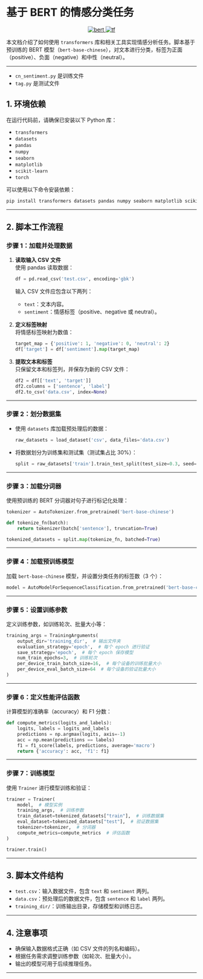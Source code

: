 # 基于 BERT 的情感分类任务

<p align="center">
  <a href="https://github.com/google-research/bert">
    <img src="https://img.shields.io/badge/bert-brightgreen.svg" alt="bert">
  </a>
    <a href="https://github.com/huggingface/transformers">
    <img src="https://img.shields.io/badge/transformers-blueviolet.svg" alt="tf">
  </a>
</p>

本文档介绍了如何使用 `transformers` 库和相关工具实现情感分析任务。脚本基于预训练的 BERT 模型（`bert-base-chinese`），对文本进行分类，标签为正面（positive）、负面（negative）和中性（neutral）。

---
- `cn_sentiment.py` 是训练文件
- `tag.py` 是测试文件

## 1. **环境依赖**

在运行代码前，请确保已安装以下 Python 库：

- `transformers`
- `datasets`
- `pandas`
- `numpy`
- `seaborn`
- `matplotlib`
- `scikit-learn`
- `torch`

可以使用以下命令安装依赖：

```bash
pip install transformers datasets pandas numpy seaborn matplotlib scikit-learn torch
```

---

## 2. **脚本工作流程**

### **步骤 1：加载并处理数据**
1. **读取输入 CSV 文件**  
   使用 pandas 读取数据：
   ```python
   df = pd.read_csv('test.csv', encoding='gbk')
   ```
   输入 CSV 文件应包含以下两列：
   - `text`：文本内容。
   - `sentiment`：情感标签（positive、negative 或 neutral）。

2. **定义标签映射**  
   将情感标签映射为数值：
   ```python
   target_map = {'positive': 1, 'negative': 0, 'neutral': 2}
   df['target'] = df['sentiment'].map(target_map)
   ```

3. **提取文本和标签**  
   只保留文本和标签列，并保存为新的 CSV 文件：
   ```python
   df2 = df[['text', 'target']]
   df2.columns = ['sentence', 'label']
   df2.to_csv('data.csv', index=None)
   ```

---

### **步骤 2：划分数据集**
- 使用 `datasets` 库加载预处理后的数据：
  ```python
  raw_datasets = load_dataset('csv', data_files='data.csv')
  ```

- 将数据划分为训练集和测试集（测试集占比 30%）：
  ```python
  split = raw_datasets['train'].train_test_split(test_size=0.3, seed=42)
  ```

---

### **步骤 3：加载分词器**
使用预训练的 BERT 分词器对句子进行标记化处理：
```python
tokenizer = AutoTokenizer.from_pretrained('bert-base-chinese')

def tokenize_fn(batch):
    return tokenizer(batch['sentence'], truncation=True)

tokenized_datasets = split.map(tokenize_fn, batched=True)
```

---

### **步骤 4：加载预训练模型**
加载 `bert-base-chinese` 模型，并设置分类任务的标签数（3 个）：
```python
model = AutoModelForSequenceClassification.from_pretrained('bert-base-chinese', num_labels=3)
```

---

### **步骤 5：设置训练参数**
定义训练参数，如训练轮次、批量大小等：
```python
training_args = TrainingArguments(
    output_dir='training_dir',  # 输出文件夹
    evaluation_strategy='epoch',  # 每个 epoch 进行验证
    save_strategy='epoch',  # 每个 epoch 保存模型
    num_train_epochs=3,  # 训练轮次
    per_device_train_batch_size=16,  # 每个设备的训练批量大小
    per_device_eval_batch_size=64  # 每个设备的验证批量大小
)
```

---

### **步骤 6：定义性能评估函数**
计算模型的准确率（accuracy）和 F1 分数：
```python
def compute_metrics(logits_and_labels):
    logits, labels = logits_and_labels
    predictions = np.argmax(logits, axis=-1)
    acc = np.mean(predictions == labels)
    f1 = f1_score(labels, predictions, average='macro')
    return {'accuracy': acc, 'f1': f1}
```

---

### **步骤 7：训练模型**
使用 `Trainer` 进行模型训练和验证：
```python
trainer = Trainer(
    model,  # 模型实例
    training_args,  # 训练参数
    train_dataset=tokenized_datasets["train"],  # 训练数据集
    eval_dataset=tokenized_datasets["test"],  # 验证数据集
    tokenizer=tokenizer,  # 分词器
    compute_metrics=compute_metrics  # 评估函数
)

trainer.train()
```

---

## 3. **脚本文件结构**
- `test.csv`：输入数据文件，包含 `text` 和 `sentiment` 两列。
- `data.csv`：预处理后的数据文件，包含 `sentence` 和 `label` 两列。
- `training_dir/`：训练输出目录，存储模型和训练日志。

---

## 4. **注意事项**
- 确保输入数据格式正确（如 CSV 文件的列名和编码）。
- 根据任务需求调整训练参数（如轮次、批量大小）。
- 输出的模型可用于后续推理任务。

--- 
